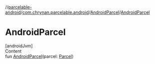 //[parcelable-android](../../index.md)/[com.chrynan.parcelable.android](../index.md)/[AndroidParcel](index.md)/[AndroidParcel](-android-parcel.md)



# AndroidParcel  
[androidJvm]  
Content  
fun [AndroidParcel](-android-parcel.md)(parcel: [Parcel](https://developer.android.com/reference/kotlin/android/os/Parcel.html))  



